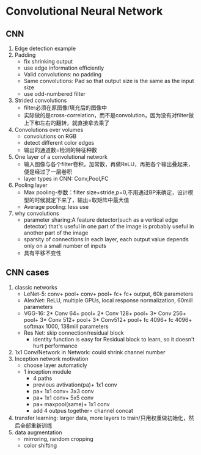 # Convolutional Neural Network
## CNN
1. Edge detection example
2. Padding
   * fix shrinking output
   * use edge information efficiently
   * Valid convolutions: no padding
   * Same convolutions: Pad so that output size is the same as the input size
   * use odd-numbered filter
3. Strided convolutions
   * filter必须在原图像/填充后的图像中
   * 实际做的是cross-correlation，而不是convolution，因为没有对filter做上下和左右的翻转，就直接拿去乘了
4. Convolutions over volumes
   * convolutions on RGB
   * detect different color edges
   * 输出的通道数=检测的特征种数
5. One layer of a convolutional network
   * 输入图像与各个filter卷积，加常数，再做ReLU，再把各个输出叠起来，便是经过了一层卷积
   * layer types in CNN: Conv,Pool,FC
6. Pooling layer
   * Max pooling-参数：filter size+stride,p=0,不用通过BP来确定，设计模型的时候就定下来了，输出=取矩阵中最大值
   * Average pooling: less use
7. why convolutions
   * parameter sharing:A feature detector(such as a vertical edge detector) that's useful in one part of the image is probably useful in another part of the image
   * sparsity of connections:In each layer, each output value depends only on a small number of inputs
   * 具有平移不变性
## CNN cases
1. classic networks
   * LeNet-5: conv+ pool+ conv+ pool+ fc+ fc+ output, 60k parameters
   * AlexNet: ReLU, multiple GPUs, local response normalization, 60mill parameters
   * VGG-16: 2* Conv 64+ pool+ 2* Conv 128+ pool+ 3* Conv 256+ pool+ 3* Conv 512+ pool+ 3* Conv512+ pool+ fc 4096+ fc 4096+ softmax 1000, 138mill parameters
   * Res Net: skip connection/residual block
      * identity function is easy for Residual block to learn, so it doesn't hurt performance
2. 1x1 Conv/Network in Network: could shrink channel number
3. Inception network motivation
   * choose layer automaticly
   * 1 inception module 
      * 4 paths
      * previous avtivation(pa)+ 1x1 conv
      * pa+ 1x1 conv+ 3x3 conv
      * pa+ 1x1 conv+ 5x5 conv
      * pa+ maxpool(same)+ 1x1 conv
      * add 4 outpus together= channel concat
4. transfer learning: larger data, more layers to train/只用权重做初始化，然后全部重新训练
5. data augmentation
   * mirroring, random cropping
   * color shifting
